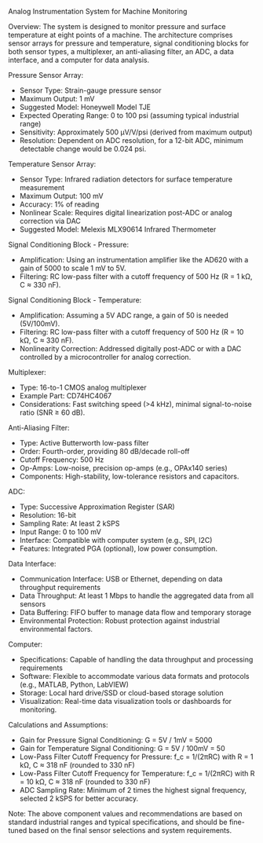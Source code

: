 Analog Instrumentation System for Machine Monitoring

Overview:
The system is designed to monitor pressure and surface temperature at eight points of a machine. The architecture comprises sensor arrays for pressure and temperature, signal conditioning blocks for both sensor types, a multiplexer, an anti-aliasing filter, an ADC, a data interface, and a computer for data analysis.

Pressure Sensor Array:
- Sensor Type: Strain-gauge pressure sensor
- Maximum Output: 1 mV
- Suggested Model: Honeywell Model TJE
- Expected Operating Range: 0 to 100 psi (assuming typical industrial range)
- Sensitivity: Approximately 500 µV/V/psi (derived from maximum output)
- Resolution: Dependent on ADC resolution, for a 12-bit ADC, minimum detectable change would be 0.024 psi.

Temperature Sensor Array:
- Sensor Type: Infrared radiation detectors for surface temperature measurement
- Maximum Output: 100 mV
- Accuracy: 1% of reading
- Nonlinear Scale: Requires digital linearization post-ADC or analog correction via DAC
- Suggested Model: Melexis MLX90614 Infrared Thermometer

Signal Conditioning Block - Pressure:
- Amplification: Using an instrumentation amplifier like the AD620 with a gain of 5000 to scale 1 mV to 5V.
- Filtering: RC low-pass filter with a cutoff frequency of 500 Hz (R = 1 kΩ, C ≈ 330 nF).

Signal Conditioning Block - Temperature:
- Amplification: Assuming a 5V ADC range, a gain of 50 is needed (5V/100mV).
- Filtering: RC low-pass filter with a cutoff frequency of 500 Hz (R = 10 kΩ, C ≈ 330 nF).
- Nonlinearity Correction: Addressed digitally post-ADC or with a DAC controlled by a microcontroller for analog correction.

Multiplexer:
- Type: 16-to-1 CMOS analog multiplexer
- Example Part: CD74HC4067
- Considerations: Fast switching speed (>4 kHz), minimal signal-to-noise ratio (SNR ≥ 60 dB).

Anti-Aliasing Filter:
- Type: Active Butterworth low-pass filter
- Order: Fourth-order, providing 80 dB/decade roll-off
- Cutoff Frequency: 500 Hz
- Op-Amps: Low-noise, precision op-amps (e.g., OPAx140 series)
- Components: High-stability, low-tolerance resistors and capacitors.

ADC:
- Type: Successive Approximation Register (SAR)
- Resolution: 16-bit
- Sampling Rate: At least 2 kSPS
- Input Range: 0 to 100 mV
- Interface: Compatible with computer system (e.g., SPI, I2C)
- Features: Integrated PGA (optional), low power consumption.

Data Interface:
- Communication Interface: USB or Ethernet, depending on data throughput requirements
- Data Throughput: At least 1 Mbps to handle the aggregated data from all sensors
- Data Buffering: FIFO buffer to manage data flow and temporary storage
- Environmental Protection: Robust protection against industrial environmental factors.

Computer:
- Specifications: Capable of handling the data throughput and processing requirements
- Software: Flexible to accommodate various data formats and protocols (e.g., MATLAB, Python, LabVIEW)
- Storage: Local hard drive/SSD or cloud-based storage solution
- Visualization: Real-time data visualization tools or dashboards for monitoring.

Calculations and Assumptions:
- Gain for Pressure Signal Conditioning: G = 5V / 1mV = 5000
- Gain for Temperature Signal Conditioning: G = 5V / 100mV = 50
- Low-Pass Filter Cutoff Frequency for Pressure: f_c = 1/(2πRC) with R = 1 kΩ, C ≈ 318 nF (rounded to 330 nF)
- Low-Pass Filter Cutoff Frequency for Temperature: f_c = 1/(2πRC) with R = 10 kΩ, C ≈ 318 nF (rounded to 330 nF)
- ADC Sampling Rate: Minimum of 2 times the highest signal frequency, selected 2 kSPS for better accuracy.

Note: The above component values and recommendations are based on standard industrial ranges and typical specifications, and should be fine-tuned based on the final sensor selections and system requirements.